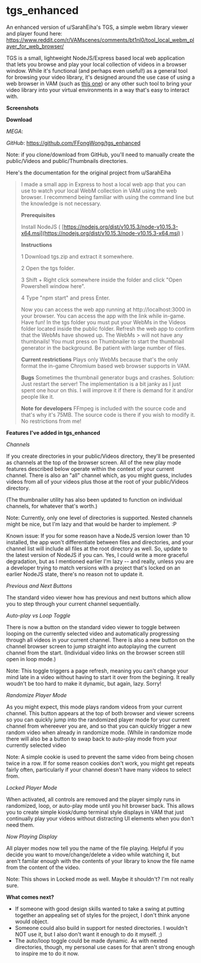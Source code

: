 # tgs_enhanced
An enhanced version of u/SarahEiha's TGS, a simple webm library viewer and player found here:  
https://www.reddit.com/r/VAMscenes/comments/bt1nl0/tool_local_webm_player_for_web_browser/

TGS is a small, lightweight NodeJS/Express based local web application that lets you browse and play your local collection of videos in a browser window. While it's functional (and perhaps even useful!) as a general tool for browsing your video library, it's designed around the use case of using a web browser in VAM (such as [this one](https://www.reddit.com/r/VAMscenes/comments/c47698/easy_to_use_webplayer_i_wanted_to_share/)) or any other such tool to bring your video library into your virtual environments in a way that's easy to interact with. 

**Screenshots**

**Download**

*MEGA*: 

*GitHub*: https://github.com/FFongWong/tgs_enhanced

Note: if you clone/download from GitHub, you'll need to manually create the public/Videos and public/Thumbnails directories.


Here's the documentation for the original project from u/SarahEiha

>I made a small app in Express to host a local web app that you can use to watch your local WebM collection in VAM using the web browser. I recommend being familiar with using the command line but the knowledge is not necessary.
>
>**Prerequisites**
>
> Install NodeJS ( [https://nodejs.org/dist/v10.15.3/node-v10.15.3-x64.msi](https://nodejs.org/dist/v10.15.3/node-v10.15.3-x64.msi) )
>
>**Instructions**
>
>    1   Download tgs.zip and extract it somewhere.
>
>    2   Open the tgs folder.
>
>    3   Shift + Right click somewhere inside the folder and click "Open Powershell window here".
>
>    4   Type "npm start" and press Enter.
>
> Now you can access the web app running at http://localhost:3000 in your browser. You can access the app with the link while in-game. Have fun!
> In the tgs folder you must put your WebMs in the Videos folder located inside the public folder. Refresh the web app to confirm that the WebMs have showed up. The WebMs > will not have any thumbnails! You must press on Thumbnailer to start the thumbnail generator in the background. Be patient with large number of files.
>
>**Current restrictions**
> Plays only WebMs because that's the only format the in-game Chromium based web browser supports in VAM.
>
>**Bugs**
> Sometimes the thumbnail generator bugs and crashes. Solution: Just restart the server!
> The implementation is a bit janky as I just spent one hour on this. I will improve it if there is demand for it and/or people like it.
>
>**Note for developers**
> FFmpeg is included with the source code and that's why it's 75MB. The source code is there if you wish to modify it. No restrictions from me!


**Features I've added in tgs_enhanced** 

*Channels*

If you create directories in your public/Videos directory, they'll be presented as channels at the top of the browser screen. All of the new play mode features described below operate within the context of your current channel. There is also an "all" channel which, as you might guess, includes videos from all of your videos plus those at the root of your public/Videos directory. 

(The thumbnailer utility has also been updated to function on individual channels, for whatever that's worth.)

Note: Currently, only one level of directories is supported. Nested channels might be nice, but I'm lazy and that would be harder to implement. :P

Known issue: If you for some reason have a NodeJS version lower than 10 installed, the app won't differentiate between files and directories, and your channel list will include all files at the root directory as well. So, update to the latest version of NodeJS if you can. Yes, I could write a more graceful degradation, but as I mentioned earlier I'm lazy -- and really, unless you are a developer trying to match versions with a project that's locked on an earlier NodeJS state, there's no reason not to update it.



*Previous and Next Buttons*

The standard video viewer how has previous and next buttons which allow you to step through your current channel sequentially.



*Auto-play vs Loop Toggle*

There is now a button on the standard video viewer to toggle between looping on the currently selected video and automatically progressing through all videos in your current channel. There is also a new button on the channel browser screen to jump straight into autoplaying the current channel from the start. (Individual video links on the browser screen still open in loop mode.)

Note: This toggle triggers a page refresh, meaning you can't change your mind late in a video without having to start it over from the begining. It really woudn't be too hard to make it dynamic, but again, lazy. Sorry!



*Randomize Player Mode*

As you might expect, this mode plays random videos from your current channel. This button appears at the top of both browser and viewer screens so you can quickly jump into the randomized player mode for your current channel from whereever you are, and so that you can quickly trigger a new random video when already in randomize mode. (While in randomize mode there will also be a button to swap back to auto-play mode from your currently selected video

Note: A simple cookie is used to prevent the same video from being chosen twice in a row. If for some reason cookies don't work, you might get repeats fairly often, particularly if your channel doesn't have many videos to select from. 



*Locked Player Mode*

When activated, all controls are removed and the player simply runs in randomized, loop, or auto-play mode until you hit browser back. This allows you to create simple kiosk/dump terminal style displays in VAM that just continually play your videos without distracting UI elements when you don't need them.



*Now Playing Display*

All player modes now tell you the name of the file playing. Helpful if you decide you want to move/change/delete a video while watching it, but aren't familar enough with the contents of your library to know the file name from the content of the video.

Note: This shows in Locked mode as well. Maybe it shouldn't? I'm not really sure.


**What comes next?**

- If someone with good design skills wanted to take a swing at putting together an appealing set of styles for the project, I don't think anyone would object.
- Someone could also build in support for nested directories. I wouldn't NOT use it, but I also don't want it enough to do it myself. ;)
- The auto/loop toggle could be made dynamic. As with nexted directories, though, my personal use cases for that aren't strong enough to inspire me to do it now.
